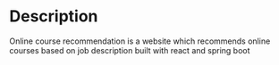 # Description
Online course recommendation is a website which recommends online courses based on job description built with react and spring boot
